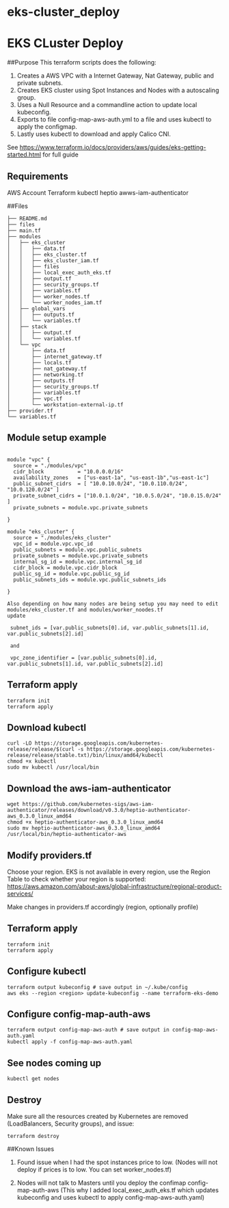 # eks-cluster_deploy
# EKS CLuster Deploy
##Purpose
This terraform scripts does the following:
  1. Creates a AWS VPC with a Internet Gateway, Nat Gateway, public and private subnets.
  2. Creates EKS cluster using Spot Instances and Nodes with a autoscaling group.
  3. Uses a Null Resource and a commandline action to update local kubeconfig.
  4. Exports to file config-map-aws-auth.yml to a file  and uses kubectl to apply the configmap.
  5. Lastly uses kubectl to download and apply Calico CNI.
  
See https://www.terraform.io/docs/providers/aws/guides/eks-getting-started.html for full guide

## Requirements
AWS Account
Terraform
kubectl
heptio awws-iam-authenticator


##Files 
```
├── README.md
├── files
├── main.tf
├── modules
│   ├── eks_cluster
│   │   ├── data.tf
│   │   ├── eks_cluster.tf
│   │   ├── eks_cluster_iam.tf
│   │   ├── files
│   │   ├── local_exec_auth_eks.tf
│   │   ├── output.tf
│   │   ├── security_groups.tf
│   │   ├── variables.tf
│   │   ├── worker_nodes.tf
│   │   └── worker_nodes_iam.tf
│   ├── global_vars
│   │   ├── outputs.tf
│   │   └── variables.tf
│   ├── stack
│   │   ├── output.tf
│   │   └── variables.tf
│   └── vpc
│       ├── data.tf
│       ├── internet_gateway.tf
│       ├── locals.tf
│       ├── nat_gateway.tf
│       ├── networking.tf
│       ├── outputs.tf
│       ├── security_groups.tf
│       ├── variables.tf
│       ├── vpc.tf
│       └── workstation-external-ip.tf
├── provider.tf
└── variables.tf

```
## Module setup example
```

module "vpc" {
  source = "./modules/vpc"
  cidr_block           = "10.0.0.0/16"
  availability_zones   = ["us-east-1a", "us-east-1b","us-east-1c"]
  public_subnet_cidrs  = [ "10.0.10.0/24", "10.0.110.0/24", "10.0.120.0/24" ]
  private_subnet_cidrs = ["10.0.1.0/24", "10.0.5.0/24", "10.0.15.0/24" ]
  private_subnets = module.vpc.private_subnets

}

module "eks_cluster" {
  source = "./modules/eks_cluster"
  vpc_id = module.vpc.vpc_id
  public_subnets = module.vpc.public_subnets
  private_subnets = module.vpc.private_subnets
  internal_sg_id = module.vpc.internal_sg_id
  cidr_block = module.vpc.cidr_block
  public_sg_id = module.vpc.public_sg_id
  public_subnets_ids = module.vpc.public_subnets_ids

}

Also depending on how many nodes are being setup you may need to edit modules/eks_cluster.tf and modules/worker_noodes.tf
update 

 subnet_ids = [var.public_subnets[0].id, var.public_subnets[1].id, var.public_subnets[2].id]
 
 and 
 
 vpc_zone_identifier = [var.public_subnets[0].id, var.public_subnets[1].id, var.public_subnets[2].id]

```
## Terraform apply
```
terraform init
terraform apply
```

## Download kubectl
```
curl -LO https://storage.googleapis.com/kubernetes-release/release/$(curl -s https://storage.googleapis.com/kubernetes-release/release/stable.txt)/bin/linux/amd64/kubectl
chmod +x kubectl
sudo mv kubectl /usr/local/bin
```

## Download the aws-iam-authenticator
```
wget https://github.com/kubernetes-sigs/aws-iam-authenticator/releases/download/v0.3.0/heptio-authenticator-aws_0.3.0_linux_amd64
chmod +x heptio-authenticator-aws_0.3.0_linux_amd64
sudo mv heptio-authenticator-aws_0.3.0_linux_amd64 /usr/local/bin/heptio-authenticator-aws
```

## Modify providers.tf

Choose your region. EKS is not available in every region, use the Region Table to check whether your region is supported: https://aws.amazon.com/about-aws/global-infrastructure/regional-product-services/

Make changes in providers.tf accordingly (region, optionally profile)



## Terraform apply
```
terraform init
terraform apply
```

## Configure kubectl
```
terraform output kubeconfig # save output in ~/.kube/config
aws eks --region <region> update-kubeconfig --name terraform-eks-demo
```

## Configure config-map-auth-aws
```
terraform output config-map-aws-auth # save output in config-map-aws-auth.yaml
kubectl apply -f config-map-aws-auth.yaml
```

## See nodes coming up
```
kubectl get nodes
```

## Destroy
Make sure all the resources created by Kubernetes are removed (LoadBalancers, Security groups), and issue:
```
terraform destroy
```


##Known Issues
1. Found issue when I had the spot instances price to low. (Nodes will not deploy if prices is to low. You can set worker_nodes.tf)

2. Nodes will not talk to Masters until you deploy the confimap config-map-auth-aws (This why I added local_exec_auth_eks.tf which updates kubeconfig and uses kubectl to apply config-map-aws-auth.yaml)

